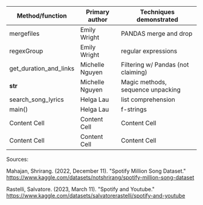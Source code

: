 | Method/function | Primary author |  Techniques demonstrated |
| -------------   | -------------  | -------------------------|
| mergefiles      | Emily Wright  | PANDAS merge and drop |
| regexGroup      | Emily Wright   | regular expressions |
| get_duration_and_links    | Michelle Nguyen   | Filtering w/ Pandas (not claiming) |
| __str__    | Michelle Nguyen   | Magic methods, sequence unpacking |
| search_song_lyrics    | Helga Lau   | list comprehension |
| main()    | Helga Lau   | f-strings |
| Content Cell    | Content Cell   | Content Cell |
| Content Cell    | Content Cell   | Content Cell |

Sources:

Mahajan, Shrirang. (2022, December 11). "Spotify Million Song Dataset." https://www.kaggle.com/datasets/notshrirang/spotify-million-song-dataset

Rastelli, Salvatore. (2023, March 11). "Spotify and Youtube." https://www.kaggle.com/datasets/salvatorerastelli/spotify-and-youtube
